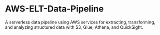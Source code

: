 # AWS-ELT-Data-Pipeline
A serverless data pipeline using AWS services for extracting, transforming, and analyzing structured data with S3, Glue, Athena, and QuickSight.
